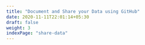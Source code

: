 ```yaml
---
title: "Document and Share your Data using GitHub"
date: 2020-11-11T22:01:14+05:30
draft: false
weight: 3
indexPage: "share-data"
---
```

